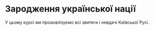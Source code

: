 # Зародження української нації

У цьому курсі ми проаналізуємо всі звитяги і невдачі Київської Русі.
